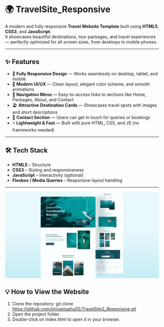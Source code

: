 # 🌍 TravelSite_Responsive

A modern and fully responsive **Travel Website Template** built using **HTML5**, **CSS3**, and **JavaScript**.  
It showcases beautiful destinations, tour packages, and travel experiences — perfectly optimized for all screen sizes, from desktops to mobile phones.  

---

## ✨ Features

- 📱 **Fully Responsive Design** — Works seamlessly on desktop, tablet, and mobile  
- 🎨 **Modern UI/UX** — Clean layout, elegant color scheme, and smooth animations  
- 🧭 **Navigation Menu** — Easy-to-access links to sections like Home, Packages, About, and Contact  
- 🏖️ **Attractive Destination Cards** — Showcases travel spots with images and short descriptions  
- 📧 **Contact Section** — Users can get in touch for queries or bookings  
- ⚡ **Lightweight & Fast** — Built with pure HTML, CSS, and JS (no frameworks needed)

---
## 🛠️ Tech Stack

- **HTML5** – Structure  
- **CSS3** – Styling and responsiveness  
- **JavaScript** – Interactivity (optional)  
- **Flexbox / Media Queries** – Responsive layout handling  

---

![travel-website](/preview.png)


## 💡 How to View the Website

1. Clone the repository:
     git clone https://github.com/shivamsahu05/TravelSite2_Responsive.git
2. Open the project folder.
3. Double-click on index.html to open it in your browser.
